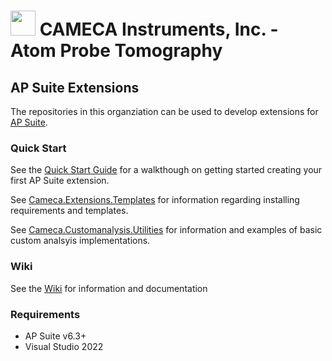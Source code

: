 # <img src="https://user-images.githubusercontent.com/92824978/180858859-8905c2c5-16e0-45b3-aac7-190e7fe3fb2f.png" width="40" height="40"> CAMECA Instruments, Inc. - Atom Probe Tomography

## AP Suite Extensions
The repositories in this organziation can be used to develop extensions for [AP Suite](https://www.cameca.com/service/software/apsuite).

### Quick Start
See the [Quick Start Guide](https://github.com/CamecaAPT/cameca-customanalysis-interface/wiki/Quick-Start) for a walkthough on getting started creating your first AP Suite extension.

See [Cameca.Extensions.Templates](https://github.com/CamecaAPT/cameca-extensions-templates#camecaextensionstemplates) for information regarding installing requirements and templates.

See [Cameca.Customanalysis.Utilities](https://github.com/CamecaAPT/cameca-customanalysis-utilities#camecacustomanalysisutilities) for information and examples of basic custom analsyis implementations. 

### Wiki
See the [Wiki](https://github.com/CamecaAPT/cameca-customanalysis-interface/wiki) for information and documentation

### Requirements
- AP Suite v6.3+
- Visual Studio 2022
